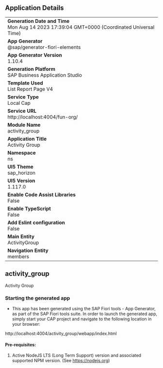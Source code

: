 ## Application Details
|               |
| ------------- |
|**Generation Date and Time**<br>Mon Aug 14 2023 17:39:04 GMT+0000 (Coordinated Universal Time)|
|**App Generator**<br>@sap/generator-fiori-elements|
|**App Generator Version**<br>1.10.4|
|**Generation Platform**<br>SAP Business Application Studio|
|**Template Used**<br>List Report Page V4|
|**Service Type**<br>Local Cap|
|**Service URL**<br>http://localhost:4004/fun-org/
|**Module Name**<br>activity_group|
|**Application Title**<br>Activity Group|
|**Namespace**<br>ns|
|**UI5 Theme**<br>sap_horizon|
|**UI5 Version**<br>1.117.0|
|**Enable Code Assist Libraries**<br>False|
|**Enable TypeScript**<br>False|
|**Add Eslint configuration**<br>False|
|**Main Entity**<br>ActivityGroup|
|**Navigation Entity**<br>members|

## activity_group

Activity Group

### Starting the generated app

-   This app has been generated using the SAP Fiori tools - App Generator, as part of the SAP Fiori tools suite.  In order to launch the generated app, simply start your CAP project and navigate to the following location in your browser:

http://localhost:4004/activity_group/webapp/index.html

#### Pre-requisites:

1. Active NodeJS LTS (Long Term Support) version and associated supported NPM version.  (See https://nodejs.org)


